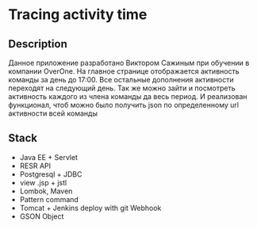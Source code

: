 # Tracing activity time
## Description
Данное приложение разработано Виктором Сажиным при обучении в компании OverOne.
На главное странице отображается активность команды за день до 17:00. Все остальные дополнения активности переходят на следующий день.
Так же можно зайти и посмотреть активность каждого из члена команды да весь период.
И реализован функционал, чтоб можно было получить json по определенному url активности всей команды
## Stack 
* Java EE + Servlet
* RESR API
* Postgresql + JDBC
* view .jsp + jstl
* Lombok, Maven
* Pattern command
* Tomcat + Jenkins deploy with git Webhook
* GSON Object
